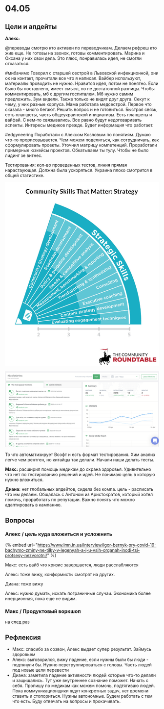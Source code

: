# 04.05

## Цели и апдейты

**Алекс:**

@переводы смотрю кто активен по переводчикам. Делаем рефреш кто жив еще. Не готовы на звонок, готовы комментировать. Марина и Оксана у них свои дела. Это плюс, понравилась идея, не смогли отказаться. 

\#мибачимо Говорил с старшей сестрой в Львовской инфекционной, они ок на контакт, прочитали все что я написал. Вайбер используют, материалы проводить не нужно. Нравится идея, потом не понятно. Если было бы поставлено, имеет смысл, но не достаточной разницы. Чтобы комментировать, мб с другим госпиталем. Мб нужно самим предложить. Зум видели. Также только не видят друг друга. Секут к чему, у них разные корпуса. Мама работала медсестрой. Первое что сказала - много бегают. Решить вопрос и не готовиться. Быстрая связь, есть планшеты, часть общеукраинской инициативы. Есть планшеты и вайфай. С кем-то связывались. Все равно будут недоговаривать аспекты. Интересы медиков прежде. Будет информация что работает. 

\#edgyneering Поработали с Алексом Козловым по понятиям. Думаю что-то прорисовывается. Чем можем поделиться, как сотрудничать, как сформулировать проекты. Уточнил матрицу компетенций. Проработали примерные юзкейсы проектов. Обкатываем ты тулу. Чтобы не было лидинг зе витнес.  

Тестирования: кол-во проведенных тестов, линия прямая нарастаующая. Должна была ускоряться. Украина плохо смотрится в общей статистике.

![](../../.gitbook/assets/image%20%2828%29.png)

![](../../.gitbook/assets/image%20%2855%29.png)

То что автоматизирует Всофт и есть формат тестирования. Хим анализ легче чем рентген, но китайцы так делали. Начали наши делать тесты. 

**Макс:** расширил помощь медикам до охрана здоровья. Удивительно что нет по тестированию решений и идей. Не понимаю цель в которую нужно вложиться.

**Диана:** нет глобальных апдейтов, сидела без компа. цель - расписать что мы делаем. Общалась с Антоном из Аристократов, который хотел помочь, проработать по репутации. Важно понять что можно адаптировать в кампанию.

## Вопросы

### Алекс / цель куда вложиться и усложнить

{% embed url="https://www.lmn.in.ua/interview/igor-bernyk-pry-covid-19-bachymo-zminy-ne-tilky-v-legenyah-a-j-u-vsih-organah-inodi-tsi-protsesy-nezvorotni/" %}

Макс: есть вайб что кризис завершается, люди расслабляются

Алекс: тоже вижу, конформисты смотрят на других.

Диана: тоже вижу

Алекс: нужно думать, искать пограничные случаи. Экономика более инерционная, пока еще не видим.

### Макс / Продуктовый воркшоп

на след раз

## Рефлексия

* Макс: спасибо за созвон, Алекс выдает супер результат. Займусь здоровьем
* Алекс: выговорился, вижу падение, если нужны были бы люди - подтянули бы. Нужно перегруппироваться с головы. Часть людей под новые цели перевести
* Диана: заметила падение активности людей которые что-то делали и защищались. Тут уже внутреннее сознание поможет. Начать с себя. Пропишу по медикам как можем помочь, подтягиваю людей. Пока коммуникационщики ждут конкретных задач, нет времени ставить и стопориться. Нужны автономные. Будем работать с тем что есть. Буду отвечать на вопросы и прокачивать.

